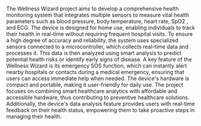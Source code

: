 The Wellness Wizard project aims to develop a comprehensive health monitoring system that
integrates multiple sensors to measure vital health parameters such as blood pressure, body
temperature, heart rate, SpO2
, and ECG. The device is designed for home use, enabling
individuals to track their health in real-time without requiring frequent hospital visits.
To ensure a high degree of accuracy and reliability, the system uses specialized sensors
connected to a microcontroller, which collects real-time data and processes it. This data is then
analyzed using smart analysis to predict potential health risks or identify early signs of disease. A
key feature of the Wellness Wizard is its emergency SOS function, which can instantly alert
nearby hospitals or contacts during a medical emergency, ensuring that users can access
immediate help when needed.
The device's hardware is compact and portable, making it user-friendly for daily use. The project
focuses on combining smart healthcare analytics with affordable and accessible hardware, thus
contributing to preventive healthcare solutions. Additionally, the device's data analysis feature
provides users with real-time feedback on their health status, empowering them to take proactive
steps in managing their health.
